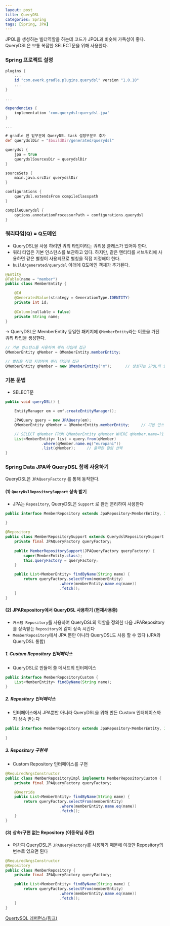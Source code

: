 ```yaml
---
layout: post
title: QueryDSL
categories: Spring
tags: [Spring, JPA]
---
```

JPQL을 생성하는 빌더역할을 하는데 코드가 JPQL과 비슷해 가독성이 좋다.  
QueryDSL은 보통 복잡한 SELECT문을 위해 사용한다.

### Spring 프로젝트 설정
```gradle
plugins {
    ...
    id "com.ewerk.gradle.plugins.querydsl" version "1.0.10"
    ...
}

...

dependencies {
    implementation 'com.querydsl:querydsl-jpa'
}

...

# gradle 맨 밑부분에 QueryDSL task 설정부분도 추가
def querydslDir = "$buildDir/generated/querydsl"

querydsl {
    jpa = true
    querydslSourcesDir = querydslDir
}

sourceSets {
    main.java.srcDir querydslDir
}

configurations {
    querydsl.extendsFrom compileClasspath
}

compileQuerydsl {
    options.annotationProcessorPath = configurations.querydsl
}
```

### 쿼리타입(Q) = Q도메인
  - QueryDSL을 사용 하려면 쿼리 타입이라는 쿼리용 클래스가 있어야 한다.
  - 쿼리 타입은 기본 인스턴스를 보관하고 있다. 하지만, 같은 엔티티를 서브쿼리에 사용하면 같은 별칭이 사용되므로 별칭을 직접 지정해야 한다.
  - `build/generated/querydsl` 아래에 Q도메인 객체가 추가된다.

```java
@Entity
@Table(name = "member")
public class MemberEntity {

    @Id
    @GeneratedValue(strategy = GenerationType.IDENTITY)
    private int id;
    
    @Column(nullable = false)
    private String name;
}

```
→ QueryDSL은 MemberEntity 동일한 패키지에 `QMemberEntity`라는 이름을 가진 쿼리 타입을 생성한다.

```java
// 기본 인스턴스를 사용하여 쿼리 타입에 접근
QMemberEntity qMember = QMemberEntity.memberEntity;

// 별칭을 직접 지정하여 쿼리 타입에 접근
QMemberEntity qMember = new QMemberEntity("m");      // 생성되는 JPQL의 별칭 = m
```


### 기본 문법
- SELECT문

```java
public void queryDSL() {

    EntityManager em = emf.createEntityManager();

    JPAQuery query = new JPAQuery(em);
    QMemberEntity qMember = QMemberEntity.memberEntity;     // 기본 인스턴스 사용

    // SELECT qMember FROM QMemberEntity qMember WHERE qMember.name=?1
    List<MemberEntity> list = query.from(qMember)
                .where(qMember.name.eq("europani"))
                .list(qMember);     // 출력한 컬럼 선택
}
```


### Spring Data JPA와 QueryDSL 함께 사용하기
QueryDSL은 `JPAQueryFactory` 를 통해 동작한다.

#### (1) `QueryDslRepositorySupport` 상속 받기  
- JPA는 `Repository`, QueryDSL은 `Support` 로 완전 분리하여 사용한다
  
```java
public interface MemberRepository extends JpaRepository<MemberEntity, Integer> {
    
}

@Repository
public class MemberRepositorySupport extends QuerydslRepositorySupport {
    private final JPAQueryFactory queryFactory;
    
    public MemberRepositorySupport(JPAQueryFactory queryFactory) {
        super(MemberEntity.class);
        this.queryFactory = queryFactory;
    }

    public List<MemberEntity> findByName(String name) {
        return queryFactory.selectFrom(memberEntity)
                        .where(memberEntity.name.eq(name))
                        .fetch();
    }
}
```


#### (2) JPARepository에서 QueryDSL 사용하기 (현재사용중)
- `커스텀 Repository`를 사용하여 QueryDSL의 역할을 정의한 다음 JPARepository를 상속받는 `Repository`에 같이 상속 시킨다
- `MemberRepository`에서 JPA 뿐만 아니라 QueryDSL도 사용 할 수 있다 (JPA와 QueryDSL 통합)

##### 1. Custom Repository 인터페이스
- QueryDSL로 만들어 쓸 메서드의 인터페이스

```java
public interface MemberRepositoryCustom {
    List<MemberEntity> findByName(String name);
}
```

##### 2. Repository 인터페이스
- 인터페이스에서 JPA뿐만 아니라 QueryDSL을 위해 만든 Custom 인터페이스까지 상속 받는다

```java
public interface MemberRepository extends JpaRepository<MemberEntity, Integer>, MemberRepositoryCustom {
    
}
```

##### 3. Repository 구현체
- Custom Repository 인터페이스를 구현

```java
@RequiredArgsConstructor
public class MemberRepositoryImpl implements MemberRepositoryCustom {
    private final JPAQueryFactory queryFactory;

    @Override
    public List<MemberEntity> findByName(String name) {
        return queryFactory.selectFrom(memberEntity)
                        .where(memberEntity.name.eq(name))
                        .fetch();
    }
}
```

#### (3) 상속/구현 없는 Repository (이동욱님 추천)
- 어차피 QueryDSL은 `JPAQueryFactory`를 사용하기 때문에 이것만 Repository의 변수로 있으면 된다

```java
@RequiredArgsConstructor
@Repository
public class MemberRepository {
    private final JPAQueryFactory queryFactory;

    public List<MemberEntity> findByName(String name) {
        return queryFactory.selectFrom(memberEntity)
                        .where(memberEntity.name.eq(name))
                        .fetch();
    }
}
```
  


[QuertySQL 레퍼런스(링크)](https://querydsl.com/static/querydsl/4.0.1/reference/ko-KR/html_single/)
